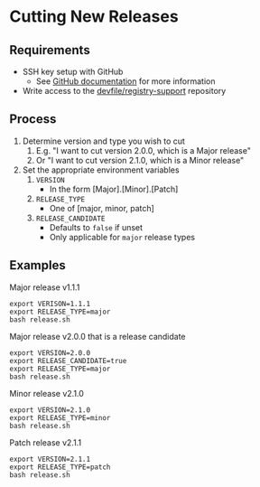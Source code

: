 # Cutting New Releases

## Requirements

- SSH key setup with GitHub
  - See [GitHub documentation](https://docs.github.com/en/authentication/connecting-to-github-with-ssh/adding-a-new-ssh-key-to-your-github-account) for more information
- Write access to the [devfile/registry-support](https://github.com/devfile/registry-support) repository

## Process
1. Determine version and type you wish to cut
   1. E.g. "I want to cut version 2.0.0, which is a Major release" 
   2. Or "I want to cut version 2.1.0, which is a Minor release"
2. Set the appropriate environment variables
   1. `VERSION`
        - In the form [Major].[Minor].[Patch]
   2. `RELEASE_TYPE`
        - One of [major, minor, patch]
   3. `RELEASE_CANDIDATE`
        - Defaults to `false` if unset
        - Only applicable for `major` release types

## Examples

Major release v1.1.1
```
export VERISON=1.1.1
export RELEASE_TYPE=major
bash release.sh
```

Major release v2.0.0 that is a release candidate
```
export VERSION=2.0.0
export RELEASE_CANDIDATE=true
export RELEASE_TYPE=major
bash release.sh
```

Minor release v2.1.0
```
export VERSION=2.1.0
export RELEASE_TYPE=minor
bash release.sh
```

Patch release v2.1.1
```
export VERSION=2.1.1
export RELEASE_TYPE=patch
bash release.sh
```